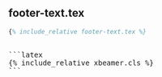 ---
---

<script src="https://texlive.net/cm6-test/cm6.bundle.min.js"></script>
<script src="https://texlive.net/runlatex-cm6.js"></script>

## footer-text.tex

```latex
{% include_relative footer-text.tex %}
```



<pre class="norun" markdown="1">

```latex
{% include_relative xbeamer.cls %}
```

</pre>

